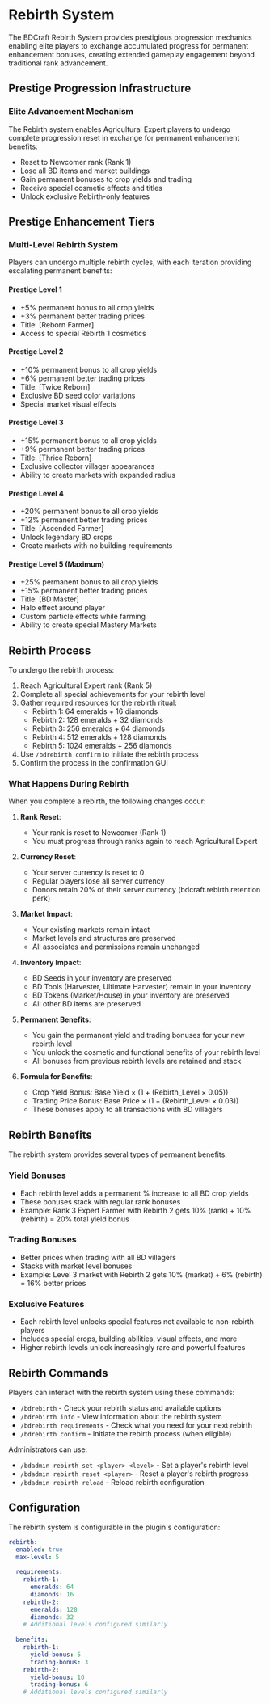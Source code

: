 # Rebirth System

The BDCraft Rebirth System provides prestigious progression mechanics enabling elite players to exchange accumulated progress for permanent enhancement bonuses, creating extended gameplay engagement beyond traditional rank advancement.

## Prestige Progression Infrastructure

### Elite Advancement Mechanism
The Rebirth system enables Agricultural Expert players to undergo complete progression reset in exchange for permanent enhancement benefits:

- Reset to Newcomer rank (Rank 1)
- Lose all BD items and market buildings
- Gain permanent bonuses to crop yields and trading
- Receive special cosmetic effects and titles
- Unlock exclusive Rebirth-only features

## Prestige Enhancement Tiers

### Multi-Level Rebirth System
Players can undergo multiple rebirth cycles, with each iteration providing escalating permanent benefits:

#### Prestige Level 1
- +5% permanent bonus to all crop yields
- +3% permanent better trading prices
- Title: [Reborn Farmer]
- Access to special Rebirth 1 cosmetics

#### Prestige Level 2
- +10% permanent bonus to all crop yields
- +6% permanent better trading prices
- Title: [Twice Reborn]
- Exclusive BD seed color variations
- Special market visual effects

#### Prestige Level 3
- +15% permanent bonus to all crop yields
- +9% permanent better trading prices
- Title: [Thrice Reborn]
- Exclusive collector villager appearances
- Ability to create markets with expanded radius

#### Prestige Level 4
- +20% permanent bonus to all crop yields
- +12% permanent better trading prices
- Title: [Ascended Farmer]
- Unlock legendary BD crops
- Create markets with no building requirements

#### Prestige Level 5 (Maximum)
- +25% permanent bonus to all crop yields
- +15% permanent better trading prices
- Title: [BD Master]
- Halo effect around player
- Custom particle effects while farming
- Ability to create special Mastery Markets

## Rebirth Process

To undergo the rebirth process:

1. Reach Agricultural Expert rank (Rank 5)
2. Complete all special achievements for your rebirth level
3. Gather required resources for the rebirth ritual:
   - Rebirth 1: 64 emeralds + 16 diamonds
   - Rebirth 2: 128 emeralds + 32 diamonds
   - Rebirth 3: 256 emeralds + 64 diamonds
   - Rebirth 4: 512 emeralds + 128 diamonds
   - Rebirth 5: 1024 emeralds + 256 diamonds
4. Use `/bdrebirth confirm` to initiate the rebirth process
5. Confirm the process in the confirmation GUI

### What Happens During Rebirth

When you complete a rebirth, the following changes occur:

1. **Rank Reset**: 
   - Your rank is reset to Newcomer (Rank 1)
   - You must progress through ranks again to reach Agricultural Expert

2. **Currency Reset**:
   - Your server currency is reset to 0 
   - Regular players lose all server currency
   - Donors retain 20% of their server currency (bdcraft.rebirth.retention perk)

3. **Market Impact**:
   - Your existing markets remain intact
   - Market levels and structures are preserved
   - All associates and permissions remain unchanged

4. **Inventory Impact**:
   - BD Seeds in your inventory are preserved
   - BD Tools (Harvester, Ultimate Harvester) remain in your inventory
   - BD Tokens (Market/House) in your inventory are preserved
   - All other BD items are preserved

5. **Permanent Benefits**:
   - You gain the permanent yield and trading bonuses for your new rebirth level
   - You unlock the cosmetic and functional benefits of your rebirth level
   - All bonuses from previous rebirth levels are retained and stack

6. **Formula for Benefits**:
   - Crop Yield Bonus: Base Yield × (1 + (Rebirth_Level × 0.05))
   - Trading Price Bonus: Base Price × (1 + (Rebirth_Level × 0.03))
   - These bonuses apply to all transactions with BD villagers

## Rebirth Benefits

The rebirth system provides several types of permanent benefits:

### Yield Bonuses
- Each rebirth level adds a permanent % increase to all BD crop yields
- These bonuses stack with regular rank bonuses
- Example: Rank 3 Expert Farmer with Rebirth 2 gets 10% (rank) + 10% (rebirth) = 20% total yield bonus

### Trading Bonuses
- Better prices when trading with all BD villagers
- Stacks with market level bonuses
- Example: Level 3 market with Rebirth 2 gets 10% (market) + 6% (rebirth) = 16% better prices

### Exclusive Features
- Each rebirth level unlocks special features not available to non-rebirth players
- Includes special crops, building abilities, visual effects, and more
- Higher rebirth levels unlock increasingly rare and powerful features

## Rebirth Commands

Players can interact with the rebirth system using these commands:

- `/bdrebirth` - Check your rebirth status and available options
- `/bdrebirth info` - View information about the rebirth system
- `/bdrebirth requirements` - Check what you need for your next rebirth
- `/bdrebirth confirm` - Initiate the rebirth process (when eligible)

Administrators can use:

- `/bdadmin rebirth set <player> <level>` - Set a player's rebirth level
- `/bdadmin rebirth reset <player>` - Reset a player's rebirth progress
- `/bdadmin rebirth reload` - Reload rebirth configuration

## Configuration

The rebirth system is configurable in the plugin's configuration:

```yaml
rebirth:
  enabled: true
  max-level: 5
  
  requirements:
    rebirth-1:
      emeralds: 64
      diamonds: 16
    rebirth-2:
      emeralds: 128
      diamonds: 32
    # Additional levels configured similarly
  
  benefits:
    rebirth-1:
      yield-bonus: 5
      trading-bonus: 3
    rebirth-2:
      yield-bonus: 10
      trading-bonus: 6
    # Additional levels configured similarly
```